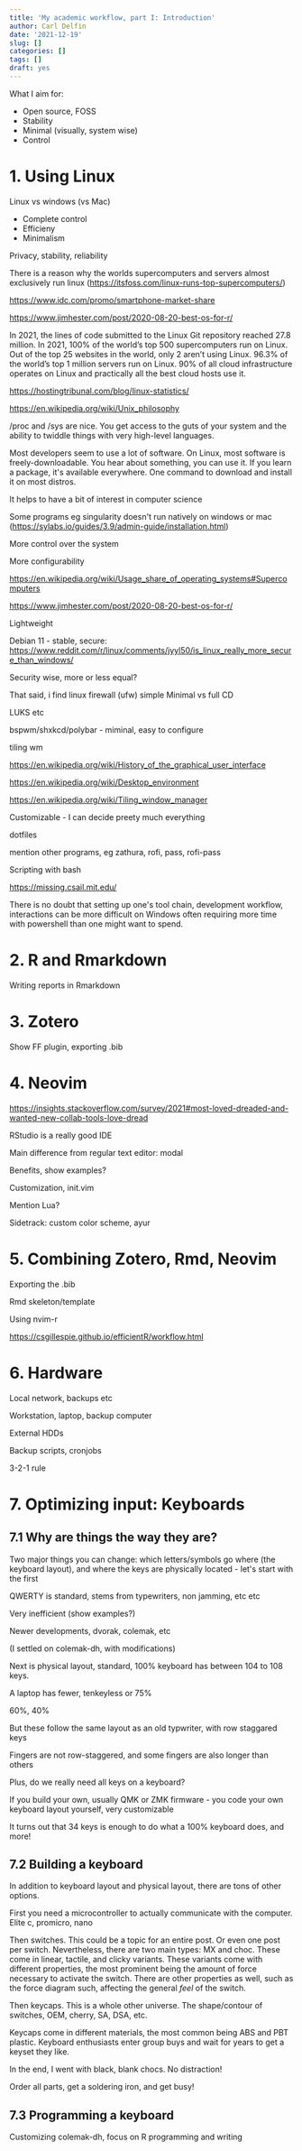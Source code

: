 ```yaml
---
title: 'My academic workflow, part I: Introduction'
author: Carl Delfin
date: '2021-12-19'
slug: []
categories: []
tags: []
draft: yes
---
```


What I aim for:

- Open source, FOSS
- Stability
- Minimal (visually, system wise)
- Control

# 1. Using Linux

Linux vs windows (vs Mac)

- Complete control
- Efficieny
- Minimalism

Privacy, stability, reliability

There is a reason why the worlds supercomputers and servers almost exclusively run linux (https://itsfoss.com/linux-runs-top-supercomputers/)


https://www.idc.com/promo/smartphone-market-share

https://www.jimhester.com/post/2020-08-20-best-os-for-r/

In 2021, the lines of code submitted to the Linux Git repository reached 27.8 million.
In 2021, 100% of the world’s top 500 supercomputers run on Linux.
Out of the top 25 websites in the world, only 2 aren’t using Linux.
96.3% of the world’s top 1 million servers run on Linux.
90% of all cloud infrastructure operates on Linux and practically all the best cloud hosts use it.

https://hostingtribunal.com/blog/linux-statistics/

https://en.wikipedia.org/wiki/Unix_philosophy

/proc and /sys are nice. You get access to the guts of your system and the ability to twiddle things with very high-level languages. 

Most developers seem to use a lot of software. On Linux, most software is freely-downloadable. You hear about something, you can use it. If you learn a package, it's available everywhere. One command to download and install it on most distros. 


It helps to have a bit of interest in computer science

Some programs eg singularity doesn't run natively on windows or mac (https://sylabs.io/guides/3.9/admin-guide/installation.html)

More control over the system

More configurability

https://en.wikipedia.org/wiki/Usage_share_of_operating_systems#Supercomputers

https://www.jimhester.com/post/2020-08-20-best-os-for-r/

Lightweight

Debian 11 - stable, secure:
https://www.reddit.com/r/linux/comments/jyyl50/is_linux_really_more_secure_than_windows/

Security wise, more or less equal?

That said, i find linux firewall (ufw) simple
Minimal vs full CD

LUKS etc

bspwm/shxkcd/polybar - miminal, easy to configure

tiling wm

https://en.wikipedia.org/wiki/History_of_the_graphical_user_interface

https://en.wikipedia.org/wiki/Desktop_environment

https://en.wikipedia.org/wiki/Tiling_window_manager

Customizable - I can decide preety much everything

dotfiles

mention other programs, eg zathura, rofi, pass, rofi-pass

Scripting with bash

https://missing.csail.mit.edu/

There is no doubt that setting up one's tool chain, development workflow, interactions can be more difficult on Windows often requiring more time with powershell than one might want to spend.

# 2. R and Rmarkdown

Writing reports in Rmarkdown

# 3. Zotero

Show FF plugin, exporting .bib

# 4. Neovim

https://insights.stackoverflow.com/survey/2021#most-loved-dreaded-and-wanted-new-collab-tools-love-dread

RStudio is a really good IDE

Main difference from regular text editor: modal

Benefits, show examples?

Customization, init.vim

Mention Lua?

Sidetrack: custom color scheme, ayur

# 5. Combining Zotero, Rmd, Neovim

Exporting the .bib

Rmd skeleton/template

Using nvim-r

https://csgillespie.github.io/efficientR/workflow.html

# 6. Hardware

Local network, backups etc

Workstation, laptop, backup computer

External HDDs

Backup scripts, cronjobs

3-2-1 rule

# 7. Optimizing input: Keyboards

## 7.1 Why are things the way they are?

Two major things you can change: which letters/symbols go where (the keyboard layout), and where the keys are physically located - let's start with the first

QWERTY is standard, stems from typewriters, non jamming, etc etc

Very inefficient (show examples?)

Newer developments, dvorak, colemak, etc

(I settled on colemak-dh, with modifications)

Next is physical layout, standard, 100% keyboard has between 104 to 108 keys.

A laptop has fewer, tenkeyless or 75%

60%, 40%

But these follow the same layout as an old typwriter, with row staggared keys

Fingers are not row-staggered, and some fingers are also longer than others

Plus, do we really need all keys on a keyboard?

If you build your own, usually QMK or ZMK firmware - you code your own keyboard layout yourself, very customizable

It turns out that 34 keys is enough to do what a 100% keyboard does, and more!

## 7.2 Building a keyboard

In addition to keyboard layout and physical layout, there are tons of other options. 

First you need a microcontroller to actually communicate with the computer. Elite c, promicro, nano

Then switches. This could be a topic for an entire post. Or even one post per switch. Nevertheless, there are two main types: MX and choc. These come in linear, tactile, and clicky variants. These variants come with different properties, the most prominent being the amount of force necessary to activate the switch. There are other properties as well, such as the force diagram such, affecting the general *feel* of the switch.

Then keycaps. This is a whole other universe. The shape/contour of switches, OEM, cherry, SA, DSA, etc.

Keycaps come in different materials, the most common being ABS and PBT plastic. Keyboard enthusiasts enter group buys and wait for years to get a keyset they like.

In the end, I went with black, blank chocs. No distraction!

Order all parts, get a soldering iron, and get busy!

## 7.3 Programming a keyboard

Customizing colemak-dh, focus on R programming and writing